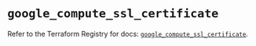 # `google_compute_ssl_certificate`

Refer to the Terraform Registry for docs: [`google_compute_ssl_certificate`](https://registry.terraform.io/providers/hashicorp/google/6.43.0/docs/resources/compute_ssl_certificate).
